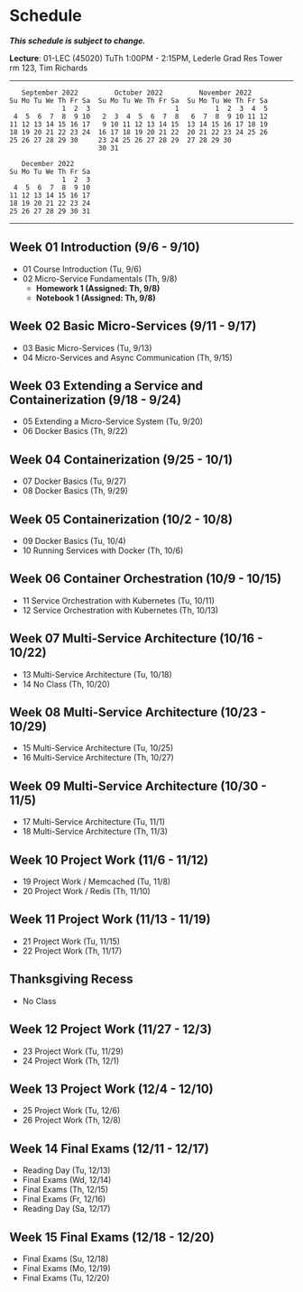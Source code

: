 # Schedule

***This schedule is subject to change.***

**Lecture**: 01-LEC (45020) TuTh 1:00PM - 2:15PM, Lederle Grad Res Tower rm 123, Tim Richards

---

```
   September 2022         October 2022         November 2022      
Su Mo Tu We Th Fr Sa  Su Mo Tu We Th Fr Sa  Su Mo Tu We Th Fr Sa  
             1  2  3                     1         1  2  3  4  5  
 4  5  6  7  8  9 10   2  3  4  5  6  7  8   6  7  8  9 10 11 12  
11 12 13 14 15 16 17   9 10 11 12 13 14 15  13 14 15 16 17 18 19  
18 19 20 21 22 23 24  16 17 18 19 20 21 22  20 21 22 23 24 25 26  
25 26 27 28 29 30     23 24 25 26 27 28 29  27 28 29 30           
                      30 31                                       

   December 2022      
Su Mo Tu We Th Fr Sa  
             1  2  3  
 4  5  6  7  8  9 10  
11 12 13 14 15 16 17  
18 19 20 21 22 23 24  
25 26 27 28 29 30 31 
```

---

## Week 01 Introduction (9/6 - 9/10)

- 01 Course Introduction (Tu, 9/6)
- 02 Micro-Service Fundamentals (Th, 9/8)
  - **Homework 1 (Assigned: Th, 9/8)**
  - **Notebook 1 (Assigned: Th, 9/8)**

## Week 02 Basic Micro-Services (9/11 - 9/17)

- 03 Basic Micro-Services (Tu, 9/13)
- 04 Micro-Services and Async Communication (Th, 9/15)

## Week 03 Extending a Service and Containerization (9/18 - 9/24)

- 05 Extending a Micro-Service System (Tu, 9/20)
- 06 Docker Basics (Th, 9/22)
  
## Week 04 Containerization (9/25 - 10/1)

- 07 Docker Basics (Tu, 9/27)
- 08 Docker Basics (Th, 9/29)
  
## Week 05 Containerization (10/2 - 10/8)

- 09 Docker Basics (Tu, 10/4)
- 10 Running Services with Docker (Th, 10/6)
  
## Week 06 Container Orchestration (10/9 - 10/15)

- 11 Service Orchestration with Kubernetes  (Tu, 10/11)
- 12 Service Orchestration with Kubernetes (Th, 10/13)

## Week 07 Multi-Service Architecture (10/16 - 10/22)

- 13 Multi-Service Architecture (Tu, 10/18)
- 14 No Class (Th, 10/20)
  
## Week 08 Multi-Service Architecture (10/23 - 10/29)

- 15 Multi-Service Architecture (Tu, 10/25)
- 16 Multi-Service Architecture (Th, 10/27)
  
## Week 09 Multi-Service Architecture (10/30 - 11/5)

- 17 Multi-Service Architecture (Tu, 11/1)
- 18 Multi-Service Architecture (Th, 11/3)
  
## Week 10 Project Work (11/6 - 11/12)

- 19 Project Work / Memcached (Tu, 11/8)
- 20 Project Work / Redis (Th, 11/10)
  
## Week 11 Project Work (11/13 - 11/19)

- 21 Project Work (Tu, 11/15)
- 22 Project Work (Th, 11/17)
  
## Thanksgiving Recess

- No Class

## Week 12 Project Work (11/27 - 12/3)

- 23 Project Work (Tu, 11/29)
- 24 Project Work (Th, 12/1)
  
## Week 13 Project Work (12/4 - 12/10)

- 25 Project Work (Tu, 12/6)
- 26 Project Work (Th, 12/8)

## Week 14 Final Exams (12/11 - 12/17)

- Reading Day (Tu, 12/13)
- Final Exams (Wd, 12/14)
- Final Exams (Th, 12/15)
- Final Exams (Fr, 12/16)
- Reading Day (Sa, 12/17)

## Week 15 Final Exams (12/18 - 12/20)

- Final Exams (Su, 12/18)
- Final Exams (Mo, 12/19)
- Final Exams (Tu, 12/20)
